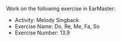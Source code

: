 Work on the following exercise in EarMaster:
- Activity: Melody Singback
- Exercise Name: Do, Re, Me, Fa, So
- Exercise Number: 13.9
